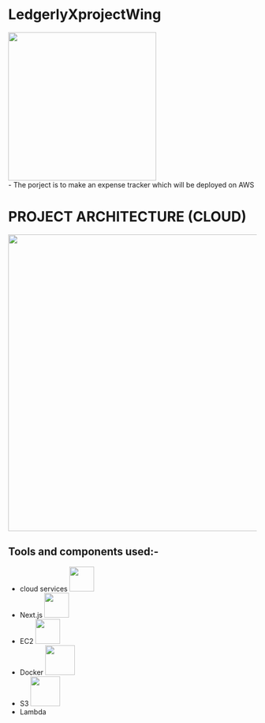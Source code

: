 # LedgerlyXprojectWing

<img src="https://github.com/user-attachments/assets/2ed977a1-f6da-48f6-9412-f8cb5412a8a7" width="300" />

<br>
- The porject is to make an expense tracker which will be deployed on AWS 

# PROJECT ARCHITECTURE (CLOUD)

<img src="https://github.com/user-attachments/assets/373d6857-c452-44d3-90f6-090236fa53bf" width="600" />
<br>

## Tools and components used:-
- cloud services    <a><img src="https://github.com/user-attachments/assets/2b75fc76-6b25-4717-ac75-84d30f5f1ed9" width="50"  /></a>
- Next.js      <img src="https://github.com/user-attachments/assets/036f645f-03bc-4d17-815a-8ab76aaa4d11" width="50" />
- EC2          <img src="https://github.com/user-attachments/assets/566d9777-a109-43f2-9b51-a7a99e4629e1" width="50" />
- Docker       <img src="https://github.com/user-attachments/assets/a7a38bf8-7fce-458e-8e82-25258863dc8a" width="60" />
- S3            <img src="https://github.com/user-attachments/assets/27b8f3aa-9979-4da4-a298-7bc24cfb8b81" width="60" />
- Lambda

 





